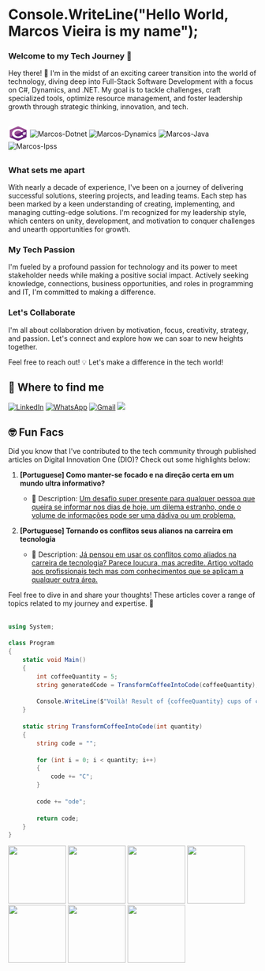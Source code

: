 # Console.WriteLine("Hello World, Marcos Vieira is my name");

### Welcome to my Tech Journey 🚀
Hey there! 👋 I'm in the midst of an exciting career transition into the world of technology, diving deep into Full-Stack Software Development with a focus on C#, Dynamics, and .NET. My goal is to tackle challenges, craft specialized tools, optimize resource management, and foster leadership growth through strategic thinking, innovation, and tech.

<div style="display: inline_block"><br>
  <img align="center" alt="Marcos-Csharp" height="30" width="40" src="https://raw.githubusercontent.com/devicons/devicon/master/icons/csharp/csharp-original.svg">
  <img align="center" alt="Marcos-Dotnet" height="30" width="40" src="https://upload.wikimedia.org/wikipedia/commons/7/7d/Microsoft_.NET_logo.svg">
  <img align="center" alt="Marcos-Dynamics" height="30" width="40" src="https://upload.wikimedia.org/wikipedia/commons/e/e7/Dynamics365-color.svg">
  <img align="center" alt="Marcos-Java" height="38" width="40" src="https://cdn.jsdelivr.net/gh/devicons/devicon/icons/java/java-original.svg">
  <img align="center" alt="Marcos-Ipss" height="34" width="40" src="https://cdn.jsdelivr.net/gh/devicons/devicon/icons/spss/spss-original.svg">   
</div>

##

### What sets me apart
With nearly a decade of experience, I've been on a journey of delivering successful solutions, steering projects, and leading teams. Each step has been marked by a keen understanding of creating, implementing, and managing cutting-edge solutions. I'm recognized for my leadership style, which centers on unity, development, and motivation to conquer challenges and unearth opportunities for growth.

### My Tech Passion
I'm fueled by a profound passion for technology and its power to meet stakeholder needs while making a positive social impact. Actively seeking knowledge, connections, business opportunities, and roles in programming and IT, I'm committed to making a difference.

### Let's Collaborate
I'm all about collaboration driven by motivation, focus, creativity, strategy, and passion. Let's connect and explore how we can soar to new heights together.

Feel free to reach out! 💡 Let's make a difference in the tech world!

##

## 🔎 Where to find me

[![LinkedIn](https://img.shields.io/badge/LinkedIn-0077B5?style=for-the-badge&logo=linkedin&logoColor=white)](https://www.linkedin.com/in/amarcosbvieira)
<a>
[![WhatsApp](https://img.shields.io/badge/WhatsApp-25D366?style=for-the-badge&logo=whatsapp&logoColor=white)](https://wa.me/qr/GI5IJ4FFOX25N1)
</a>
[![Gmail](https://img.shields.io/badge/Gmail-D14836?style=for-the-badge&logo=gmail&logoColor=white)](https://mailto:amarcosbvieira@gmail.com)
[<img src="https://hermes.digitalinnovation.one/assets/diome/logo-full.svg" width="70">](https://www.dio.me/users/amarcosbvieira)

##

## 🤓 Fun Facs

Did you know that I've contributed to the tech community through published articles on Digital Innovation One (DIO)? Check out some highlights below:

1. **[Portuguese] Como manter-se focado e na direção certa em um mundo ultra informativo?**
   - 📝 Description: [Um desafio super presente para qualquer pessoa que queira se informar nos dias de hoje.
um dilema estranho, onde o volume de informações pode ser uma dádiva ou um problema.](https://www.dio.me/articles/como-manter-se-focado-e-na-direcao-certa-em-um-mundo-ultra-informativo)

2. **[Portuguese] Tornando os conflitos seus alianos na carreira em tecnologia**
   - 📝 Description: [Já pensou em usar os conflitos como aliados na carreira de tecnologia? Parece loucura, mas acredite. Artigo voltado aos profissionais tech mas com conhecimentos que se aplicam a qualquer outra área.](https://www.dio.me/articles/tornando-os-conflitos-seus-melhores-aliados-na-carreira-em-tecnologia)

Feel free to dive in and share your thoughts! These articles cover a range of topics related to my journey and expertise. 🚀

##

```csharp
using System;

class Program
{
    static void Main()
    {
        int coffeeQuantity = 5;
        string generatedCode = TransformCoffeeIntoCode(coffeeQuantity);

        Console.WriteLine($"Voilà! Result of {coffeeQuantity} cups of coffee: {generatedCode}");
    }

    static string TransformCoffeeIntoCode(int quantity)
    {
        string code = "";

        for (int i = 0; i < quantity; i++)
        {
            code += "C";
        }

        code += "ode";

        return code;
    }
}
```
<img src="https://media.giphy.com/media/SXxI9NlwvYiY3bRsck/giphy.gif" width="117" height="117">    <img src="https://media.giphy.com/media/SXxI9NlwvYiY3bRsck/giphy.gif" width="117" height="117">    <img src="https://media.giphy.com/media/SXxI9NlwvYiY3bRsck/giphy.gif" width="117" height="117">    <img src="https://media.giphy.com/media/SXxI9NlwvYiY3bRsck/giphy.gif" width="117" height="117">    <img src="https://media.giphy.com/media/SXxI9NlwvYiY3bRsck/giphy.gif" width="117" height="117">    <img src="https://media.giphy.com/media/SXxI9NlwvYiY3bRsck/giphy.gif" width="117" height="117">    <img src="https://media.giphy.com/media/SXxI9NlwvYiY3bRsck/giphy.gif" width="117" height="117">



